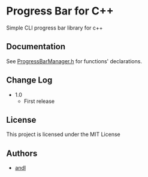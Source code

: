 # Progress Bar for C++
Simple CLI progress bar library for c++

## Documentation
See [ProgressBarManager.h](ProgressBarManager.h) for functions' declarations.

## Change Log
- 1.0
    - First release

## License
This project is licensed under the MIT License

## Authors
- [andl](https://github.com/dotandl)
